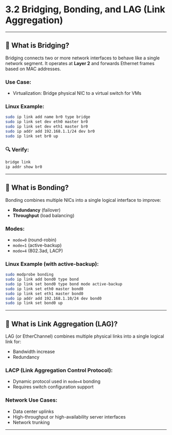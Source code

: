 
# 3.2 Bridging, Bonding, and LAG (Link Aggregation)

---

## 🌉 What is Bridging?
Bridging connects two or more network interfaces to behave like a single network segment. It operates at **Layer 2** and forwards Ethernet frames based on MAC addresses.

### Use Case:
- Virtualization: Bridge physical NIC to a virtual switch for VMs

### Linux Example:
```bash
sudo ip link add name br0 type bridge
sudo ip link set dev eth0 master br0
sudo ip link set dev eth1 master br0
sudo ip addr add 192.168.1.1/24 dev br0
sudo ip link set br0 up
```

### 🔍 Verify:
```bash
bridge link
ip addr show br0
```

---

## 🔗 What is Bonding?
Bonding combines multiple NICs into a single logical interface to improve:
- **Redundancy** (failover)
- **Throughput** (load balancing)

### Modes:
- `mode=0` (round-robin)
- `mode=1` (active-backup)
- `mode=4` (802.3ad, LACP)

### Linux Example (with active-backup):
```bash
sudo modprobe bonding
sudo ip link add bond0 type bond
sudo ip link set bond0 type bond mode active-backup
sudo ip link set eth0 master bond0
sudo ip link set eth1 master bond0
sudo ip addr add 192.168.1.10/24 dev bond0
sudo ip link set bond0 up
```

---

## 🔄 What is Link Aggregation (LAG)?
LAG (or EtherChannel) combines multiple physical links into a single logical link for:
- Bandwidth increase
- Redundancy

### LACP (Link Aggregation Control Protocol):
- Dynamic protocol used in `mode=4` bonding
- Requires switch configuration support

### Network Use Cases:
- Data center uplinks
- High-throughput or high-availability server interfaces
- Network trunking

---

